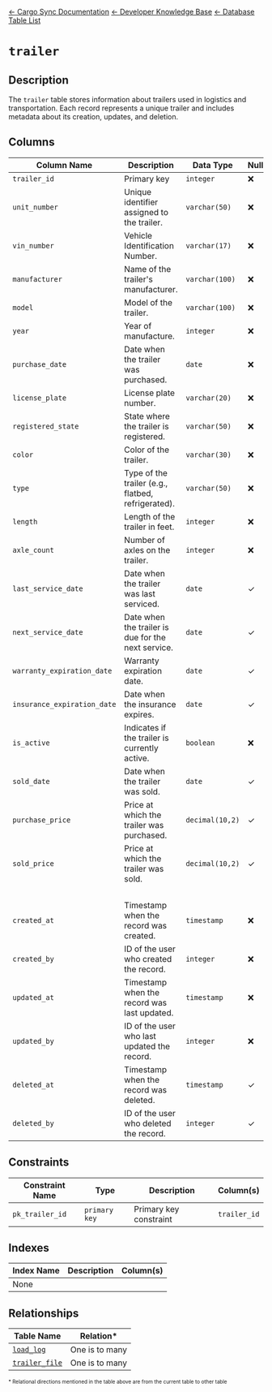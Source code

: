 [← Cargo Sync Documentation](../../../../readme.md) [← Developer Knowledge Base](../../readme.md) [← Database Table List](../database-design.md)

# `trailer`

## Description

The `trailer` table stores information about trailers used in logistics and transportation. Each record represents a unique trailer and includes metadata about its creation, updates, and deletion.

## Columns

|Column Name|Description|Data Type|Nullable|Default|
|-|-|-|-|-|
|`trailer_id`|Primary key|`integer`|❌||
|`unit_number`|Unique identifier assigned to the trailer.|`varchar(50)`|❌||
|`vin_number`|Vehicle Identification Number.|`varchar(17)`|❌||
|`manufacturer`|Name of the trailer's manufacturer.|`varchar(100)`|❌||
|`model`|Model of the trailer.|`varchar(100)`|❌||
|`year`|Year of manufacture.|`integer`|❌||
|`purchase_date`|Date when the trailer was purchased.|`date`|❌||
|`license_plate`|License plate number.|`varchar(20)`|❌||
|`registered_state`|State where the trailer is registered.|`varchar(50)`|❌||
|`color`|Color of the trailer.|`varchar(30)`|❌||
|`type`|Type of the trailer (e.g., flatbed, refrigerated).|`varchar(50)`|❌||
|`length`|Length of the trailer in feet.|`integer`|❌||
|`axle_count`|Number of axles on the trailer.|`integer`|❌||
|`last_service_date`|Date when the trailer was last serviced.|`date`|✓|`null`|
|`next_service_date`|Date when the trailer is due for the next service.|`date`|✓|`null`|
|`warranty_expiration_date`|Warranty expiration date.|`date`|✓|`null`|
|`insurance_expiration_date`|Date when the insurance expires.|`date`|✓|`null`|
|`is_active`|Indicates if the trailer is currently active.|`boolean`|❌|`true`|
|`sold_date`|Date when the trailer was sold.|`date`|✓|`null`|
|`purchase_price`|Price at which the trailer was purchased.|`decimal(10,2)`|✓|`null`|
|`sold_price`|Price at which the trailer was sold.|`decimal(10,2)`|✓|`null`|
|&nbsp;|
|`created_at`|Timestamp when the record was created.|`timestamp`|❌|`current_timestamp`|
|`created_by`|ID of the user who created the record.|`integer`|❌|-1|
|`updated_at`|Timestamp when the record was last updated.|`timestamp`|❌|`current_timestamp`|
|`updated_by`|ID of the user who last updated the record.|`integer`|❌|-1|
|`deleted_at`|Timestamp when the record was deleted.|`timestamp`|✓|`null`|
|`deleted_by`|ID of the user who deleted the record.|`integer`|✓|`null`|

## Constraints

|Constraint Name|Type|Description|Column(s)|
|--|--|--|--|
|`pk_trailer_id`|`primary key`|Primary key constraint|`trailer_id`|

## Indexes

|Index Name|Description|Column(s)|
|-|-|-|
|None|

## Relationships

|Table Name|Relation*|
|-|-|
|[`load_log`](./load-log-table.md)|One is to many|
|[`trailer_file`](./trailer-file-table.md)|One is to many|



<span style="font-size:10px">\* Relational directions mentioned in the table above are from the current table to other table</span>
